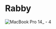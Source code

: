 # Rabby


![MacBook Pro 14_ - 4](https://user-images.githubusercontent.com/65251696/150695855-19912588-19af-452f-ac4f-e2abc0df37ac.png)
